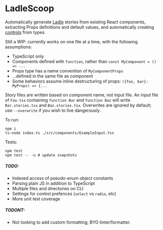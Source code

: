 # LadleScoop

Automatically generate [Ladle](https://ladle.dev) stories from existing React components, extracting Props definitions and default values, and automatically creating [controls](https://ladle.dev/docs/controls) from types.

Still a WIP: currently works on one file at a time, with the following assumptions:
- TypeScript only
- Components defined with `function`, rather than `const MyComponent = () => ...`
- Props type has a name convention of `MyComponentProps`
- ...defined in the same file as component
- Some behaviors assume inline destructuring of props: `({foo, bar}: MyProps) => {...`

Story files are written based on component name, not input file. An input file of `Foo.tsx` containing `function Bar` and `function Baz` will write `Bar.stories.tsx` and `Baz.stories.tsx`. Overwrites are ignored by default; use `--overwrite` if you wish to live dangerously.

To run:
```
npm i
ts-node index.ts ./src/components/ExampleInput.tsx
```

Tests:
```
npm test
npm test -- -u # update snapshots
```

##### TODO:
- Indexed access of pseudo-enum object constants
- Parsing plain JS in addition to TypeScript
- Multiple files and directories on CLI
- Settings for control prefences (`select` vs `radio`, etc)
- More unit test coverage

##### TODONT:
- Not looking to add custom formatting; BYO linter/formatter.
